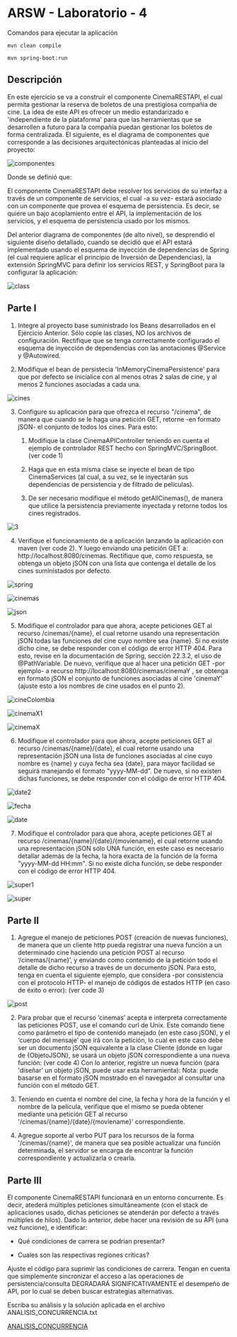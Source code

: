 # ARSW - Laboratorio - 4

Comandos para ejecutar la aplicación

```
mvn clean compile
```

```
mvn spring-boot:run
```
 
## Descripción 

En este ejercicio se va a construír el componente CinemaRESTAPI, el cual permita gestionar la reserva de boletos de una prestigiosa compañia de cine. La idea de este API es ofrecer un medio estandarizado e 'independiente de la plataforma' para que las herramientas que se desarrollen a futuro para la compañía puedan gestionar los boletos de forma centralizada. El siguiente, es el diagrama de componentes que corresponde a las decisiones arquitectónicas planteadas al inicio del proyecto:

![componentes](img/CompDiag.png)

Donde se definió que:

El componente CinemaRESTAPI debe resolver los servicios de su interfaz a través de un componente de servicios, el cual -a su vez- estará asociado con un componente que provea el esquema de persistencia. Es decir, se quiere un bajo acoplamiento entre el API, la implementación de los servicios, y el esquema de persistencia usado por los mismos.

Del anterior diagrama de componentes (de alto nivel), se desprendió el siguiente diseño detallado, cuando se decidió que el API estará implementado usando el esquema de inyección de dependencias de Spring (el cual requiere aplicar el principio de Inversión de Dependencias), la extensión SpringMVC para definir los servicios REST, y SpringBoot para la configurar la aplicación:

![class](img/ClassDiagram.png)

## Parte I

1. Integre al proyecto base suministrado los Beans desarrollados en el Ejercicio Anterior. Sólo copie las clases, NO los archivos de configuración. Rectifique que se tenga correctamente configurado el esquema de inyección de dependencias con las anotaciones @Service y @Autowired.

2. Modifique el bean de persistecia 'InMemoryCinemaPersistence' para que por defecto se inicialice con al menos otras 2 salas de cine, y al menos 2 funciones asociadas a cada una.

![cines](img/cines.png)

3. Configure su aplicación para que ofrezca el recurso "/cinema", de manera que cuando se le haga una petición GET, retorne -en formato jSON- el conjunto de todos los cines. Para esto:

	1. Modifique la clase CinemaAPIController teniendo en cuenta el ejemplo de controlador REST hecho con SpringMVC/SpringBoot. (ver code 1)
	
	2. Haga que en esta misma clase se inyecte el bean de tipo CinemaServices (al cual, a su vez, se le inyectarán sus dependencias de persistencia y de filtrado de películas).
	
	3. De ser necesario modifique el método getAllCinemas(), de manera que utilice la persistencia previamente inyectada y retorne todos los cines registrados.
	
![3](img/3.png)
	
4. Verifique el funcionamiento de a aplicación lanzando la aplicación con maven (ver code 2). Y luego enviando una petición GET a:  http://localhost:8080/cinemas. Rectifique que, como respuesta, se obtenga un objeto jSON con una lista que contenga el detalle de los cines suministados por defecto.

![spring](img/spring.png)

![cinemas](img/cinemas.png)

![json](img/json.png)

5. Modifique el controlador para que ahora, acepte peticiones GET al recurso /cinemas/{name}, el cual retorne usando una representación jSON todas las funciones del cine cuyo nombre sea {name}. Si no existe dicho cine, se debe responder con el código de error HTTP 404. Para esto, revise en la documentación de Spring, sección 22.3.2, el uso de @PathVariable. De nuevo, verifique que al hacer una petición GET -por ejemplo- a recurso http://localhost:8080/cinemas/cinemaY , se obtenga en formato jSON el conjunto de funciones asociadas al cine 'cinemaY' (ajuste esto a los nombres de cine usados en el punto 2).

![cineColombia](img/cineColombia.png)

![cinemaX1](img/cinemaX1.png)

![cinemaX](img/cinemaX.png)

6. Modifique el controlador para que ahora, acepte peticiones GET al recurso /cinemas/{name}/{date}, el cual retorne usando una representación jSON una lista de funciones asociadas al cine cuyo nombre es {name} y cuya fecha sea {date}, para mayor facilidad se seguirá manejando el formato "yyyy-MM-dd". De nuevo, si no existen dichas funciones, se debe responder con el código de error HTTP 404.

![date2](img/date2.png)

![fecha](img/fecha.png)

![date](img/date.png)

7. Modifique el controlador para que ahora, acepte peticiones GET al recurso /cinemas/{name}/{date}/{moviename}, el cual retorne usando una representación jSON sólo UNA función, en este caso es necesario detallar además de la fecha, la hora exacta de la función de la forma "yyyy-MM-dd HH:mm". Si no existe dicha función, se debe responder con el código de error HTTP 404.

![super1](img/super1.png)

![super](img/super.png)

## Parte II

1. Agregue el manejo de peticiones POST (creación de nuevas funciones), de manera que un cliente http pueda registrar una nueva función a un determinado cine haciendo una petición POST al recurso ‘/cinemas/{name}’, y enviando como contenido de la petición todo el detalle de dicho recurso a través de un documento jSON. Para esto, tenga en cuenta el siguiente ejemplo, que considera -por consistencia con el protocolo HTTP- el manejo de códigos de estados HTTP (en caso de éxito o error): (ver code 3)

![post](img/post.png)

2. Para probar que el recurso ‘cinemas’ acepta e interpreta correctamente las peticiones POST, use el comando curl de Unix. Este comando tiene como parámetro el tipo de contenido manejado (en este caso jSON), y el ‘cuerpo del mensaje’ que irá con la petición, lo cual en este caso debe ser un documento jSON equivalente a la clase Cliente (donde en lugar de {ObjetoJSON}, se usará un objeto jSON correspondiente a una nueva función: (ver code 4) Con lo anterior, registre un nueva función (para 'diseñar' un objeto jSON, puede usar esta herramienta): Nota: puede basarse en el formato jSON mostrado en el navegador al consultar una función con el método GET.


3. Teniendo en cuenta el nombre del cine, la fecha y hora de la función y el nombre de la película, verifique que el mismo se pueda obtener mediante una petición GET al recurso '/cinemas/{name}/{date}/{moviename}' correspondiente.

4. Agregue soporte al verbo PUT para los recursos de la forma '/cinemas/{name}', de manera que sea posible actualizar una función determinada, el servidor se encarga de encontrar la función correspondiente y actualizarla o crearla.

## Parte III

 El componente CinemaRESTAPI funcionará en un entorno concurrente. Es decir, atederá múltiples peticiones simultáneamente (con el stack de aplicaciones usado, dichas peticiones se atenderán por defecto a través múltiples de hilos). Dado lo anterior, debe hacer una revisión de su API (una vez funcione), e identificar:
 
* Qué condiciones de carrera se podrían presentar?

* Cuales son las respectivas regiones críticas?

Ajuste el código para suprimir las condiciones de carrera. Tengan en cuenta que simplemente sincronizar el acceso a las operaciones de persistencia/consulta DEGRADARÁ SIGNIFICATIVAMENTE el desempeño de API, por lo cual se deben buscar estrategias alternativas.

Escriba su análisis y la solución aplicada en el archivo ANALISIS_CONCURRENCIA.txt

[ANALISIS_CONCURRENCIA](ANALISIS_CONCURRENCIA.txt)

